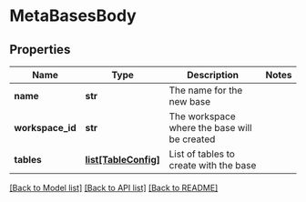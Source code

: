 # MetaBasesBody

## Properties
Name | Type | Description | Notes
------------ | ------------- | ------------- | -------------
**name** | **str** | The name for the new base | 
**workspace_id** | **str** | The workspace where the base will be created | 
**tables** | [**list[TableConfig]**](TableConfig.md) | List of tables to create with the base | 

[[Back to Model list]](../README.md#documentation-for-models) [[Back to API list]](../README.md#documentation-for-api-endpoints) [[Back to README]](../README.md)

